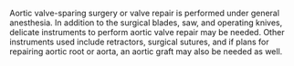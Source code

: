 Aortic valve-sparing surgery or valve repair is performed under general anesthesia. In addition to the surgical blades, saw, and operating knives, delicate instruments to perform aortic valve repair may be needed. Other instruments used include retractors, surgical sutures, and if plans for repairing aortic root or aorta, an aortic graft may also be needed as well.